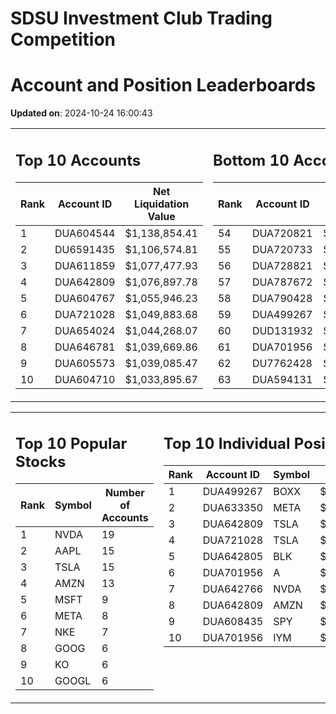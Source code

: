 # SDSU Investment Club Trading Competition 
 # Account and Position Leaderboards

**Updated on**: 2024-10-24 16:00:43

<table><tr><td valign="top">

## Top 10 Accounts
| Rank | Account ID | Net Liquidation Value |
|------|------------|-----------------------|
| 1 | DUA604544 | $1,138,854.41 |
| 2 | DU6591435 | $1,106,574.81 |
| 3 | DUA611859 | $1,077,477.93 |
| 4 | DUA642809 | $1,076,897.78 |
| 5 | DUA604767 | $1,055,946.23 |
| 6 | DUA721028 | $1,049,883.68 |
| 7 | DUA654024 | $1,044,268.07 |
| 8 | DUA646781 | $1,039,669.86 |
| 9 | DUA605573 | $1,039,085.47 |
| 10 | DUA604710 | $1,033,895.67 |

</td><td valign="top">

## Bottom 10 Accounts
| Rank | Account ID | Net Liquidation Value |
|------|------------|-----------------------|
| 54 | DUA720821 | $1,003,932.64 |
| 55 | DUA720733 | $1,003,932.64 |
| 56 | DUA728821 | $1,003,574.60 |
| 57 | DUA787672 | $1,002,739.04 |
| 58 | DUA790428 | $1,002,739.04 |
| 59 | DUA499267 | $1,000,904.42 |
| 60 | DUD131932 | $1,000,000.00 |
| 61 | DUA701956 | $997,905.19 |
| 62 | DU7762428 | $993,387.99 |
| 63 | DUA594131 | $972,676.79 |

</td></tr></table>

<table><tr><td valign="top">

## Top 10 Popular Stocks
| Rank | Symbol | Number of Accounts |
|------|--------|--------------------|
| 1 | NVDA | 19 |
| 2 | AAPL | 15 |
| 3 | TSLA | 15 |
| 4 | AMZN | 13 |
| 5 | MSFT | 9 |
| 6 | META | 8 |
| 7 | NKE | 7 |
| 8 | GOOG | 6 |
| 9 | KO | 6 |
| 10 | GOOGL | 6 |

</td><td valign="top">

## Top 10 Individual Positions
| Rank | Account ID | Symbol | Cost | Total Value |
|------|------------|--------|-----------|-------------|
| 1 | DUA499267 | BOXX | $599,207.78 | $599,207.78 |
| 2 | DUA633350 | META | $398,315.53 | $398,315.53 |
| 3 | DUA642809 | TSLA | $348,780.70 | $348,780.70 |
| 4 | DUA721028 | TSLA | $243,433.32 | $243,433.32 |
| 5 | DUA642805 | BLK | $198,481.01 | $198,481.01 |
| 6 | DUA701956 | A | $198,398.33 | $198,398.33 |
| 7 | DUA642766 | NVDA | $195,171.67 | $195,171.67 |
| 8 | DUA642809 | AMZN | $184,214.68 | $184,214.68 |
| 9 | DUA608435 | SPY | $171,717.02 | $171,717.02 |
| 10 | DUA701956 | IYM | $150,029.05 | $150,029.05 |

</td></tr></table>
